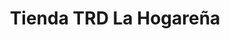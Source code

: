 ---
title: "Tienda TRD La Hogareña"
url: /palma-soriano/tienda-trd-la-hogarena/
shop: Haushaltsartikel
---